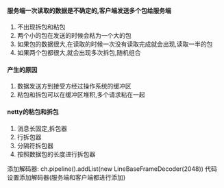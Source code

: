 #### 服务端一次读取的数据是不确定的,客户端发送多个包给服务端
1. 不出现拆包和粘包
2. 两个小的包在发送的时候会粘为一个大的包
3. 如果包的数据很大,在读取的时候一次没有读取完成就会出现,读取一半的包
4. 如果两个包都很大,就会出现多次拆包,随机组合

#### 产生的原因
1. 数据发送方到接受方经过操作系统的缓冲区
2. 粘包和拆包可以在缓冲区堆积,多个请求粘在一起

#### netty的粘包和拆包
1. 消息长固定,拆包器
2. 行拆包器
3. 分隔符拆包器
4. 按照数据包的长度进行拆包器
 
添加解码器: ch.pipeline().addList(new LineBaseFrameDecoder(2048)) 代码设置添加解码器(服务端和客户端都进行添加)


